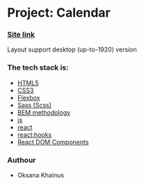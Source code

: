# Project: Calendar

### [Site link](https://66b154a08b3ab728bcd870ce--google-calendar-by-react.netlify.app/)

Layout support desktop (up-to-1920) version

### The tech stack is:

- [HTML5](https://en.wikipedia.org/wiki/HTML5)
- [CSS3](https://en.wikipedia.org/wiki/CSS)
- [Flexbox](https://en.wikipedia.org/wiki/CSS_Flexible_Box_Layout)
- [Sass (Scss)](https://sass-lang.com/)
- [BEM methodology](https://en.bem.info/methodology/)
- [js](https://developer.mozilla.org/)
- [react](https://react.dev/)
- [react:hooks](https://react.dev/reference/react/hooks)
- [React DOM Components](https://react.dev/reference/react-dom/components)

### Authour

- Oksana Khainus
